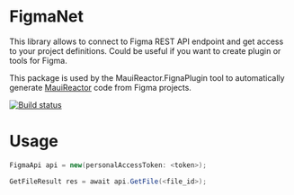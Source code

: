 # FigmaNet
This library allows to connect to Figma REST API endpoint and get access to your project definitions. Could be useful if you want to create plugin or tools for Figma. 

This package is used by the MauiReactor.FignaPlugin tool to automatically generate [MauiReactor](https://github.com/adospace/reactorui-maui) code from Figma projects.

[![Build status](https://ci.appveyor.com/api/projects/status/kwlmsw628u1i1m2x?svg=true)](https://ci.appveyor.com/project/adospace/figma-net)

# Usage

```csharp
FigmaApi api = new(personalAccessToken: <token>);

GetFileResult res = await api.GetFile(<file_id>);
```
